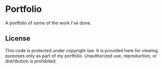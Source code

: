# Portfolio
A portfolio of some of the work I've done.

## License
This code is protected under copyright law. It is provided here for viewing purposes only as part of my portfolio. Unauthorized use, reproduction, or distribution is prohibited.

